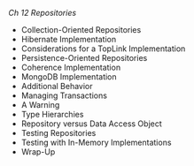 *Ch 12 Repositories*

- Collection-Oriented Repositories
- Hibernate Implementation
- Considerations for a TopLink Implementation
- Persistence-Oriented Repositories
- Coherence Implementation
- MongoDB Implementation
- Additional Behavior
- Managing Transactions
- A Warning
- Type Hierarchies
- Repository versus Data Access Object
- Testing Repositories
- Testing with In-Memory Implementations
- Wrap-Up
